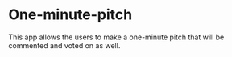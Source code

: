 # One-minute-pitch
This app allows the users to make a one-minute pitch that will be commented and voted on as well.
